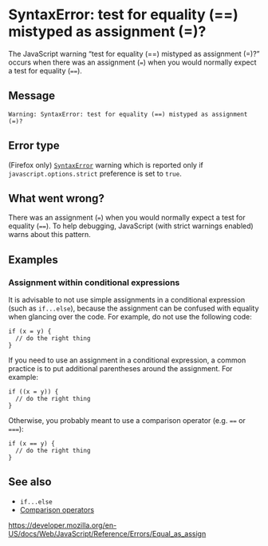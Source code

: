 SyntaxError: test for equality (==) mistyped as assignment (=)?
===============================================================

The JavaScript warning “test for equality (==) mistyped as assignment (=)?” occurs when there was an assignment (`=`) when you would normally expect a test for equality (`==`).

Message
-------

    Warning: SyntaxError: test for equality (==) mistyped as assignment (=)?

Error type
----------

(Firefox only) [`SyntaxError`](../global_objects/syntaxerror) warning which is reported only if `javascript.options.strict` preference is set to `true`.

What went wrong?
----------------

There was an assignment (`=`) when you would normally expect a test for equality (`==`). To help debugging, JavaScript (with strict warnings enabled) warns about this pattern.

Examples
--------

### Assignment within conditional expressions

It is advisable to not use simple assignments in a conditional expression (such as `if...else`), because the assignment can be confused with equality when glancing over the code. For example, do not use the following code:

    if (x = y) {
      // do the right thing
    }

If you need to use an assignment in a conditional expression, a common practice is to put additional parentheses around the assignment. For example:

    if ((x = y)) {
      // do the right thing
    }

Otherwise, you probably meant to use a comparison operator (e.g. `==` or `===`):

    if (x == y) {
      // do the right thing
    }

See also
--------

-   `if...else`
-   [Comparison operators](https://developer.mozilla.org/en-US/docs/Web/JavaScript/Reference/Operators)

<a href="https://developer.mozilla.org/en-US/docs/Web/JavaScript/Reference/Errors/Equal_as_assign" class="_attribution-link">https://developer.mozilla.org/en-US/docs/Web/JavaScript/Reference/Errors/Equal_as_assign</a>
